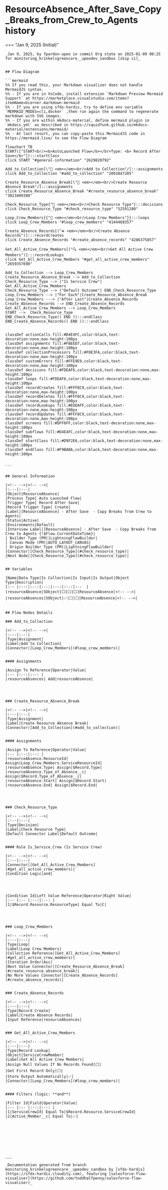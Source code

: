 # ResourceAbsence_After_Save_Copy_Breaks_from_Crew_to_Agents history

<!-- This page has been generated to be viewed with mkdocs-material, you can not view it just as markdown . Activate tab plugin following the doc at https://squidfunk.github.io/mkdocs-material/reference/content-tabs/ -->

=== "Jan 9, 2025 (Initial)"

    _Jan 9, 2025, by fpardon-upeo in commit Org state on 2025-01-09 00:25 for monitoring_krinkelsgreencare__upeodev_sandbox [skip ci]_

    
    ## Flow Diagram
    
    ```mermaid
    %% If you read this, your Markdown visualizer does not handle MermaidJS syntax.
    %% - If you are in VsCode, install extension `Markdown Preview Mermaid Support` at https://marketplace.visualstudio.com/items?itemName=bierner.markdown-mermaid
    %% - If you are using sfdx-hardis, try to define env variable `MERMAID_MODES=cli,docker` ,then run again the command to regenerate markdown with SVG images.
    %% - If you are within mkdocs-material, define mermaid plugin in `mkdocs.yml` as described in https://squidfunk.github.io/mkdocs-material/extensions/mermaid/
    %% - At last resort, you can copy-paste this MermaidJS code in https://mermaid.live/ to see the Flow Diagram
    
    flowchart TB
    START(["START<br/><b>AutoLaunched Flow</b></br>Type: <b> Record After Save</b>"]):::startClass
    click START "#general-information" "2629820792"
    
    Add_to_Collection[\"🟰 <em></em><br/>Add to Collection"/]:::assignments
    click Add_to_Collection "#add_to_collection" "2093847205"
    
    Create_Resource_Absence_Break[\"🟰 <em></em><br/>Create Resource Absence Break"/]:::assignments
    click Create_Resource_Absence_Break "#create_resource_absence_break" "3023409388"
    
    Check_Resource_Type{"🔀 <em></em><br/>Check Resource Type"}:::decisions
    click Check_Resource_Type "#check_resource_type" "52591280"
    
    Loop_Crew_Members{{"🔁 <em></em><br/>Loop Crew Members"}}:::loops
    click Loop_Crew_Members "#loop_crew_members" "4144468357"
    
    Create_Absence_Records[("➕ <em></em><br/>Create Absence Records")]:::recordCreates
    click Create_Absence_Records "#create_absence_records" "4286375857"
    
    Get_All_Active_Crew_Members[("🔍 <em></em><br/>Get All Active Crew Members")]:::recordLookups
    click Get_All_Active_Crew_Members "#get_all_active_crew_members" "2659357698"
    
    Add_to_Collection --> Loop_Crew_Members
    Create_Resource_Absence_Break --> Add_to_Collection
    Check_Resource_Type --> |"Is Service Crew"| Get_All_Active_Crew_Members
    Check_Resource_Type --> |"Default Outcome"| END_Check_Resource_Type
    Loop_Crew_Members --> |"For Each"|Create_Resource_Absence_Break
    Loop_Crew_Members ---> |"After Last"|Create_Absence_Records
    Create_Absence_Records --> END_Create_Absence_Records
    Get_All_Active_Crew_Members --> Loop_Crew_Members
    START -->  Check_Resource_Type
    END_Check_Resource_Type(( END )):::endClass
    END_Create_Absence_Records(( END )):::endClass
    
    
    classDef actionCalls fill:#D4E4FC,color:black,text-decoration:none,max-height:100px
    classDef assignments fill:#FBEED7,color:black,text-decoration:none,max-height:100px
    classDef collectionProcessors fill:#F0E3FA,color:black,text-decoration:none,max-height:100px
    classDef customErrors fill:#FFE9E9,color:black,text-decoration:none,max-height:100px
    classDef decisions fill:#FDEAF6,color:black,text-decoration:none,max-height:100px
    classDef loops fill:#FDEAF6,color:black,text-decoration:none,max-height:100px
    classDef recordCreates fill:#FFF8C9,color:black,text-decoration:none,max-height:100px
    classDef recordDeletes fill:#FFF8C9,color:black,text-decoration:none,max-height:100px
    classDef recordLookups fill:#EDEAFF,color:black,text-decoration:none,max-height:100px
    classDef recordUpdates fill:#FFF8C9,color:black,text-decoration:none,max-height:100px
    classDef screens fill:#DFF6FF,color:black,text-decoration:none,max-height:100px
    classDef subflows fill:#D4E4FC,color:black,text-decoration:none,max-height:100px
    classDef startClass fill:#D9F2E6,color:black,text-decoration:none,max-height:100px
    classDef endClass fill:#F9BABA,color:black,text-decoration:none,max-height:100px
    
    
    ```
    
    ## General Information
    
    |<!-- -->|<!-- -->|
    |:---|:---|
    |Object|ResourceAbsence|
    |Process Type| Auto Launched Flow|
    |Trigger Type| Record After Save|
    |Record Trigger Type| Create|
    |Label|[ResourceAbsence] - After Save  - Copy Breaks from Crew to Agents|
    |Status|Active|
    |Environments|Default|
    |Interview Label|[ResourceAbsence] - After Save  - Copy Breaks from Crew to Agents {!$Flow.CurrentDateTime}|
    | Builder Type (PM)|LightningFlowBuilder|
    | Canvas Mode (PM)|AUTO_LAYOUT_CANVAS|
    | Origin Builder Type (PM)|LightningFlowBuilder|
    |Connector|[Check_Resource_Type](#check_resource_type)|
    |Next Node|[Check_Resource_Type](#check_resource_type)|
    
    
    ## Variables
    
    |Name|Data Type|Is Collection|Is Input|Is Output|Object Type|Description|
    |:-- |:--:|:--:|:--:|:--:|:--:|:--  |
    |resourceAbsence|SObject|⬜|⬜|⬜|ResourceAbsence|<!-- -->|
    |resourceAbsences|SObject|✅|⬜|⬜|ResourceAbsence|<!-- -->|
    
    
    ## Flow Nodes Details
    
    ### Add_to_Collection
    
    |<!-- -->|<!-- -->|
    |:---|:---|
    |Type|Assignment|
    |Label|Add to Collection|
    |Connector|[Loop_Crew_Members](#loop_crew_members)|
    
    
    #### Assignments
    
    |Assign To Reference|Operator|Value|
    |:-- |:--:|:--: |
    |resourceAbsences| Add|resourceAbsence|
    
    
    
    
    ### Create_Resource_Absence_Break
    
    |<!-- -->|<!-- -->|
    |:---|:---|
    |Type|Assignment|
    |Label|Create Resource Absence Break|
    |Connector|[Add_to_Collection](#add_to_collection)|
    
    
    #### Assignments
    
    |Assign To Reference|Operator|Value|
    |:-- |:--:|:--: |
    |resourceAbsence.ResourceId| Assign|Loop_Crew_Members.ServiceResourceId|
    |resourceAbsence.Type| Assign|$Record.Type|
    |resourceAbsence.Type_of_Absence__c| Assign|$Record.Type_of_Absence__c|
    |resourceAbsence.Start| Assign|$Record.Start|
    |resourceAbsence.End| Assign|$Record.End|
    
    
    
    
    ### Check_Resource_Type
    
    |<!-- -->|<!-- -->|
    |:---|:---|
    |Type|Decision|
    |Label|Check Resource Type|
    |Default Connector Label|Default Outcome|
    
    
    #### Rule Is_Service_Crew (Is Service Crew)
    
    |<!-- -->|<!-- -->|
    |:---|:---|
    |Connector|[Get_All_Active_Crew_Members](#get_all_active_crew_members)|
    |Condition Logic|and|
    
    
    
    
    |Condition Id|Left Value Reference|Operator|Right Value|
    |:-- |:-- |:--:|:--: |
    |1|$Record.Resource.ResourceType| Equal To|C|
    
    
    
    
    ### Loop_Crew_Members
    
    |<!-- -->|<!-- -->|
    |:---|:---|
    |Type|Loop|
    |Label|Loop Crew Members|
    |Collection Reference|[Get_All_Active_Crew_Members](#get_all_active_crew_members)|
    |Iteration Order|Asc|
    |Next Value Connector|[Create_Resource_Absence_Break](#create_resource_absence_break)|
    |No More Values Connector|[Create_Absence_Records](#create_absence_records)|
    
    
    ### Create_Absence_Records
    
    |<!-- -->|<!-- -->|
    |:---|:---|
    |Type|Record Create|
    |Label|Create Absence Records|
    |Input Reference|resourceAbsences|
    
    
    ### Get_All_Active_Crew_Members
    
    |<!-- -->|<!-- -->|
    |:---|:---|
    |Type|Record Lookup|
    |Object|ServiceCrewMember|
    |Label|Get All Active Crew Members|
    |Assign Null Values If No Records Found|⬜|
    |Get First Record Only|⬜|
    |Store Output Automatically|✅|
    |Connector|[Loop_Crew_Members](#loop_crew_members)|
    
    
    #### Filters (logic: **and**)
    
    |Filter Id|Field|Operator|Value|
    |:-- |:-- |:--:|:--: |
    |1|ServiceCrewId| Equal To|$Record.Resource.ServiceCrewId|
    |2|Active_Member__c| Equal To|✅|
    
    
    
    
    
    
    
    
    ___
    
    _Documentation generated from branch monitoring_krinkelsgreencare__upeodev_sandbox by [sfdx-hardis](https://sfdx-hardis.cloudity.com), featuring [salesforce-flow-visualiser](https://github.com/toddhalfpenny/salesforce-flow-visualiser)_

